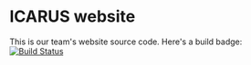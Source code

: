 # ICARUS website
This is our team's website source code.
Here's a build badge: [![Build Status](https://travis-ci.org/cansat-icarus/cansat-icarus.github.io-source.svg)](https://travis-ci.org/cansat-icarus/cansat-icarus.github.io-source)
